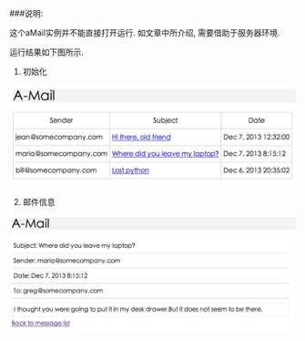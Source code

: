 ###说明:

这个aMail实例并不能直接打开运行. 如文章中所介绍, 需要借助于服务器环境.

运行结果如下图所示.

1. 初始化

![list](figure1.png)

2. 邮件信息

![message](figure2.png)